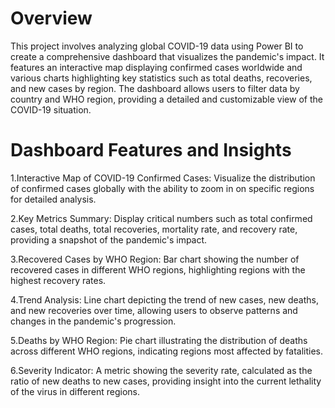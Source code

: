 # Overview
This project involves analyzing global COVID-19 data using Power BI to create a comprehensive dashboard that visualizes the pandemic's impact. It features an interactive map displaying confirmed cases worldwide and various charts highlighting key statistics such as total deaths, recoveries, and new cases by region. The dashboard allows users to filter data by country and WHO region, providing a detailed and customizable view of the COVID-19 situation.

# Dashboard Features and Insights

1.Interactive Map of COVID-19 Confirmed Cases: Visualize the distribution of confirmed cases globally with the ability to zoom in on specific regions for detailed analysis.

2.Key Metrics Summary: Display critical numbers such as total confirmed cases, total deaths, total recoveries, mortality rate, and recovery rate, providing a snapshot of the pandemic's impact.

3.Recovered Cases by WHO Region: Bar chart showing the number of recovered cases in different WHO regions, highlighting regions with the highest recovery rates.

4.Trend Analysis: Line chart depicting the trend of new cases, new deaths, and new recoveries over time, allowing users to observe patterns and changes in the pandemic's progression.

5.Deaths by WHO Region: Pie chart illustrating the distribution of deaths across different WHO regions, indicating regions most affected by fatalities.

6.Severity Indicator: A metric showing the severity rate, calculated as the ratio of new deaths to new cases, providing insight into the current lethality of the virus in different regions.
